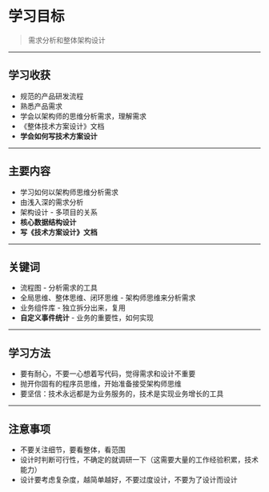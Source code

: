 # 学习目标
>需求分析和整体架构设计

-----

## 学习收获
- 规范的产品研发流程
- 熟悉产品需求
- 学会以架构师的思维分析需求，理解需求
- 《整体技术方案设计》文档
- **学会如何写技术方案设计**
---

## 主要内容
- 学习如何以架构师思维分析需求
- 由浅入深的需求分析
- 架构设计 - 多项目的关系
- **核心数据结构设计**
- **写《技术方案设计》文档**
---

## 关键词
- 流程图 - 分析需求的工具
- 全局思维、整体思维、闭环思维 - 架构师思维来分析需求
- 业务组件库 - 独立拆分出来，复用
- **自定义事件统计** - 业务的重要性，如何实现
---

## 学习方法
- 要有耐心，不要一心想着写代码，觉得需求和设计不重要
- 抛开你固有的程序员思维，开始准备接受架构师思维
- 要坚信：技术永远都是为业务服务的，技术是实现业务增长的工具
---

## 注意事项
- 不要关注细节，要看整体，看范围
- 设计时判断可行性，不确定的就调研一下（这需要大量的工作经验积累，技术能力）
- 设计要考虑复杂度，越简单越好，不要过度设计，不要为了设计而设计


